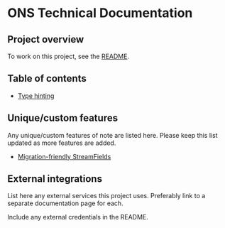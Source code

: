 # ONS Technical Documentation

## Project overview

To work on this project, see the [README](../README.md).

## Table of contents

- [Type hinting](conventions/type_hinting.md)

## Unique/custom features

Any unique/custom features of note are listed here. Please keep this list updated as more features are added.

- [Migration-friendly StreamFields](custom-features/migration_friendly_streamfields.md)

## External integrations

List here any external services this project uses. Preferably link to a separate documentation page for each.

Include any external credentials in the README.
